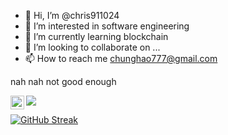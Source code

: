 - 👋 Hi, I’m @chris911024
- 👀 I’m interested in software engineering
- 🌱 I’m currently learning blockchain
- 💞️ I’m looking to collaborate on ...
- 📫 How to reach me chunghao777@gmail.com

nah nah not good enough

<a href="https://www.instagram.com/_haaaaao24/">
  <img align="left" alt="Abhishek's Instagram" width="22px" src="https://raw.githubusercontent.com/hussainweb/hussainweb/main/icons/instagram.png" />
</a>

![](https://komarev.com/ghpvc/?username=chris911024)

[![GitHub Streak](http://github-readme-streak-stats.herokuapp.com?user=chris911024&theme=tokyonight_duo&border_radius=5&date_format=M%20j%5B%2C%20Y%5D&mode=weekly)](https://git.io/streak-stats) 

<!---
[![My GitHub Language Stats](https://github-readme-stats.vercel.app/api/top-langs/?username=chris911024&langs_count=5&theme=tokyonight)]()
--->

<!---
chris911024/chris911024 is a ✨ special ✨ repository because its `README.md` (this file) appears on your GitHub profile.
You can click the Preview link to take a look at your changes.
--->
